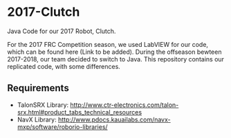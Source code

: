# 2017-Clutch

Java Code for our 2017 Robot, Clutch.

For the 2017 FRC Competition season, we used LabVIEW for our code, which can be found here (Link to be added). During the offseason bewteen 2017-2018, our team decided to switch to Java. This repository contains our replicated code, with some differences.


## Requirements
* TalonSRX Library: http://www.ctr-electronics.com/talon-srx.html#product_tabs_technical_resources
* NavX Library: http://www.pdocs.kauailabs.com/navx-mxp/software/roborio-libraries/
